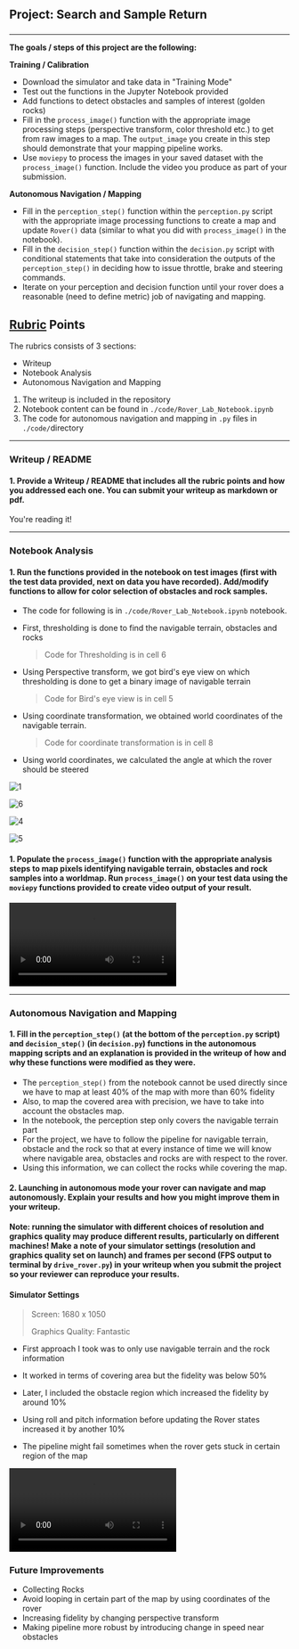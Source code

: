 ## Project: Search and Sample Return
### 

---

**The goals / steps of this project are the following:**  

**Training / Calibration**  

* Download the simulator and take data in "Training Mode"
* Test out the functions in the Jupyter Notebook provided
* Add functions to detect obstacles and samples of interest (golden rocks)
* Fill in the `process_image()` function with the appropriate image processing steps (perspective transform, color threshold etc.) to get from raw images to a map.  The `output_image` you create in this step should demonstrate that your mapping pipeline works.
* Use `moviepy` to process the images in your saved dataset with the `process_image()` function.  Include the video you produce as part of your submission.

**Autonomous Navigation / Mapping**

* Fill in the `perception_step()` function within the `perception.py` script with the appropriate image processing functions to create a map and update `Rover()` data (similar to what you did with `process_image()` in the notebook). 
* Fill in the `decision_step()` function within the `decision.py` script with conditional statements that take into consideration the outputs of the `perception_step()` in deciding how to issue throttle, brake and steering commands. 
* Iterate on your perception and decision function until your rover does a reasonable (need to define metric) job of navigating and mapping.  

[//]: # "Image References"

[image1]: ./misc/rover_image.jpg
[image2]: ./calibration_images/example_grid1.jpg
[image3]: ./calibration_images/example_rock1.jpg

## [Rubric](https://review.udacity.com/#!/rubrics/916/view) Points
The rubrics consists of 3 sections:

-  Writeup
- Notebook Analysis
- Autonomous Navigation and Mapping

1. The writeup is included in the repository
2. Notebook content can be found in `./code/Rover_Lab_Notebook.ipynb`
3. The code for autonomous navigation and mapping in `.py` files in `./code/`directory

---
### Writeup / README

#### 1. Provide a Writeup / README that includes all the rubric points and how you addressed each one.  You can submit your writeup as markdown or pdf.  

You're reading it!

---

### Notebook Analysis
#### 1. Run the functions provided in the notebook on test images (first with the test data provided, next on data you have recorded). Add/modify functions to allow for color selection of obstacles and rock samples.

- The code for following is in `./code/Rover_Lab_Notebook.ipynb` notebook.

- First, thresholding is done to find the navigable terrain, obstacles and rocks

  > Code for Thresholding is in cell 6  

- Using Perspective transform, we got bird's eye view on which thresholding is done to get a binary image of navigable terrain

  > Code for Bird's eye view is in cell 5

- Using coordinate transformation, we obtained world coordinates of the navigable terrain.

  > Code for coordinate transformation is in cell 8

- Using world coordinates, we calculated the angle at which the rover should be steered

![1](D:\RoboND-Rover-Project-master\writeup_contents\1.png)

![6](D:\RoboND-Rover-Project-master\writeup_contents\6.png)



![4](D:\RoboND-Rover-Project-master\writeup_contents\4.png)

![5](D:\RoboND-Rover-Project-master\writeup_contents\5.png)

#### 1. Populate the `process_image()` function with the appropriate analysis steps to map pixels identifying navigable terrain, obstacles and rock samples into a worldmap.  Run `process_image()` on your test data using the `moviepy` functions provided to create video output of your result. 
<video src="D:\RoboND-Rover-Project-master\writeup_contents\test_mapping.mp4"></video>



---

### Autonomous Navigation and Mapping

#### 1. Fill in the `perception_step()` (at the bottom of the `perception.py` script) and `decision_step()` (in `decision.py`) functions in the autonomous mapping scripts and an explanation is provided in the writeup of how and why these functions were modified as they were.

- The `perception_step()` from the notebook cannot be used directly since we have to map at least 40% of the map with more than 60% fidelity
- Also, to map the covered area with precision, we have to take into account the obstacles map.
- In the notebook, the perception step only covers the navigable terrain part
- For the project, we have to follow the pipeline for navigable terrain, obstacle and the rock so that at every instance of time we will know where navigable area, obstacles and rocks are with respect to the rover.
- Using this information, we can collect the rocks while covering the map.


#### 2. Launching in autonomous mode your rover can navigate and map autonomously.  Explain your results and how you might improve them in your writeup.  

**Note: running the simulator with different choices of resolution and graphics quality may produce different results, particularly on different machines!  Make a note of your simulator settings (resolution and graphics quality set on launch) and frames per second (FPS output to terminal by `drive_rover.py`) in your writeup when you submit the project so your reviewer can reproduce your results.**

#### Simulator Settings

> Screen:  1680 x 1050
>
> Graphics Quality: Fantastic

- First approach I took was to only use navigable terrain and the rock information
- It worked in terms of covering area but the fidelity was below 50%
- Later, I included the obstacle region which increased the fidelity by around 10%
- Using roll and pitch information before updating the Rover states increased it by another 10%

- The pipeline might fail sometimes when the rover gets stuck in certain region of the map

<video src="D:\RoboND-Rover-Project-master\writeup_contents\2019-03-21-1052-20.mp4"></video>

### Future Improvements

- Collecting Rocks
- Avoid looping in certain part of the map by using coordinates of the rover
- Increasing fidelity by changing perspective transform
- Making pipeline more robust by introducing change in speed near obstacles
